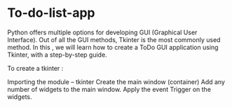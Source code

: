 # To-do-list-app
Python offers multiple options for developing GUI (Graphical User Interface). Out of all the GUI methods, Tkinter is the most commonly used method. In this , we will learn how to create a ToDo GUI application using Tkinter, with a step-by-step guide. 

To create a tkinter : 

Importing the module – tkinter
Create the main window (container)
Add any number of widgets to the main window.
Apply the event Trigger on the widgets.
